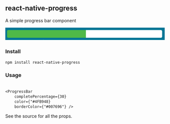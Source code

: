## react-native-progress

A simple progress bar component

![Example](progress_example.png)

### Install

```
npm install react-native-progress

```

### Usage

```

<ProgressBar
    completePercentage={30}
    color={"#4FB948}
    borderColor={"#007696"} />

```


See the source for all the props.
